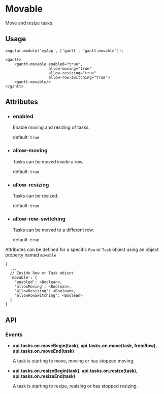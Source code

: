 # Movable

Move and resize tasks.

## Usage

    angular.module('myApp', ['gantt', 'gantt.movable']);

<!-- -->

    <gantt>
        <gantt-movable enabled="true",
                       allow-moving="true" 
                       allow-resizing="true"
                       allow-row-switching="true">
        <gantt-movable/>
    </gantt>


## Attributes

- ### enabled

    Enable moving and resizing of tasks.
    
    default: `true`

- ### allow-moving

    Tasks can be moved inside a row.
    
    default: `true`

- ### allow-resizing

    Tasks can be resized.
    
    default: `true`

- ### allow-row-switching

    Tasks can be moved to a different row.
    
    default: `true`

Attributes can be defined for a specific `Row` or `Task` object using an object property named `movable`

    {
      ...
      // Inside Row or Task object
      'movable': {
        'enabled': <Boolean>,
        'allowMoving': <Boolean>,
        'allowResizing': <Boolean>,
        'allowRowSwitching': <Boolean>
      }
    }

## API

### Events
  
- **api.tasks.on.moveBegin(task)**, **api.tasks.on.move(task, fromRow)**, **api.tasks.on.moveEnd(task)**

    A task is starting to move, moving or has stopped moving.

- **api.tasks.on.resizeBegin(task)**, **api.tasks.on.resize(task)**, **api.tasks.on.resizeEnd(task)**

    A task is starting to resize, resizing or has stopped resizing.
